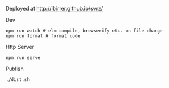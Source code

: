 Deployed at http://ibirrer.github.io/svrz/


Dev

    npm run watch # elm compile, browserify etc. on file change
    npm run format # format code


Http Server

    npm run serve


Publish

    ./dist.sh